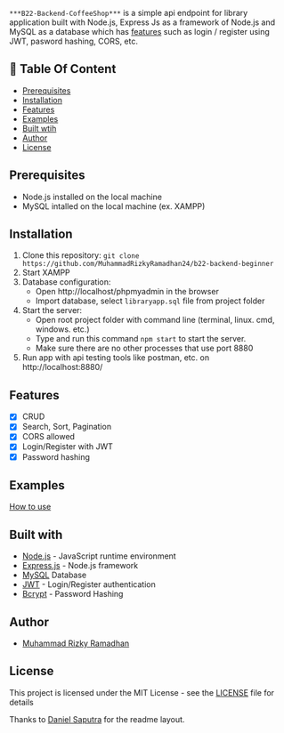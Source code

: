 `***B22-Backend-CoffeeShop***` is a simple api endpoint for library application built with Node.js, Express Js as a framework of Node.js and MySQL as a database which has [features](https://github.com/rifanid98/libraryapp-api#features) such as login / register using JWT, pasword hashing, CORS, etc. 

## :memo: Table Of Content
* [Prerequisites](https://github.com/MuhammadRizkyRamadhan24/b22-backend-beginner#prerequisites)
* [Installation](https://github.com/MuhammadRizkyRamadhan24/b22-backend-beginner#installation)
* [Features](https://github.com/MuhammadRizkyRamadhan24/b22-backend-beginner#features)
* [Examples](https://github.com/MuhammadRizkyRamadhan24/b22-backend-beginner#examples)
* [Built wtih](https://github.com/MuhammadRizkyRamadhan24/b22-backend-beginner#features)
* [Author](https://github.com/MuhammadRizkyRamadhan24/b22-backend-beginner#author)
* [License](https://github.com/MuhammadRizkyRamadhan24/b22-backend-beginner#license)

## Prerequisites
- Node.js installed on the local machine
- MySQL intalled on the local machine (ex. XAMPP)

## Installation
1. Clone this repository:
    `git clone https://github.com/MuhammadRizkyRamadhan24/b22-backend-beginner`
2. Start XAMPP
3. Database configuration:
    * Open http://localhost/phpmyadmin in the browser
    * Import database, select `libraryapp.sql` file from project folder
4. Start the server:
    * Open root project folder with command line (terminal, linux. cmd, windows. etc.)
    * Type and run this command `npm start` to start the server.
    * Make sure there are no other processes that use port 8880
5. Run app with api testing tools like postman, etc. on http://localhost:8880/

## Features
- [x] CRUD
- [x] Search, Sort, Pagination
- [x] CORS allowed
- [x] Login/Register with JWT
- [x] Password hashing

## Examples
[How to use](https://www.getpostman.com/collections/669288d9b3a9b92cb04e)

## Built with
- [Node.js](http://nodejs.org/) - JavaScript runtime environment
- [Express.js](https://expressjs.com/) - Node.js framework
- [MySQL](https://www.mysql.com/) Database
- [JWT](https://jwt.io/) - Login/Register authentication
- [Bcrypt](https://github.com/kelektiv/node.bcrypt.js) - Password Hashing

## Author
- [Muhammad Rizky Ramadhan](https://www.linkedin.com/in/muhammad-rizky-ramadhan-258a8b194/)

## License
This project is licensed under the MIT License - see the [LICENSE](https://github.com/MuhammadRizkyRamadhan24/b22-backend-beginner/blob/master/LICENSE) file for details

Thanks to [Daniel Saputra](https://www.linkedin.com/in/danielwetan/) for the readme layout.

